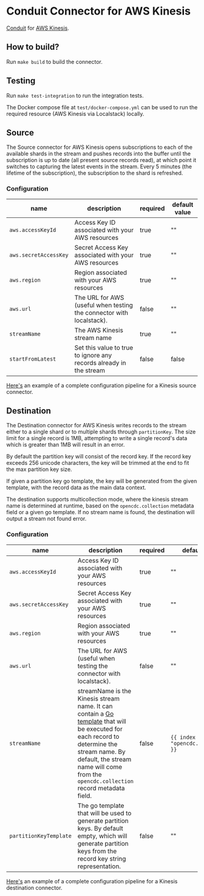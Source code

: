 # Conduit Connector for AWS Kinesis

[Conduit](https://conduit.io) for [AWS Kinesis](https://aws.amazon.com/kinesis/).

## How to build?

Run `make build` to build the connector.

## Testing

Run `make test-integration` to run the integration tests.

The Docker compose file at `test/docker-compose.yml` can be used to run the required resource (AWS Kinesis via Localstack) locally.

## Source

The Source connector for AWS Kinesis opens subscriptions to each of the available shards in the stream and pushes records into the buffer until the subscription is up to date (all present source records read), at which point it switches to capturing the latest events in the stream. Every 5 minutes (the lifetime of the subscription), the subscription to the shard is refreshed.

### Configuration

| name                  | description                                                          | required | default value |
| --------------------- | -------------------------------------------------------------------- | -------- | ------------- |
| `aws.accessKeyId`     | Access Key ID associated with your AWS resources                     | true     | ""            |
| `aws.secretAccessKey` | Secret Access Key associated with your AWS resources                 | true     | ""            |
| `aws.region`          | Region associated with your AWS resources                            | true     | ""            |
| `aws.url`             | The URL for AWS (useful when testing the connector with localstack). | false    | ""            |
| `streamName`          | The AWS Kinesis stream name                                          | true     | ""            |
| `startFromLatest`     | Set this value to true to ignore any records already in the stream   | false    | false         |

[Here's](./source/pipeline.example.yaml) an example of a complete configuration pipeline for a Kinesis source connector.

## Destination

The Destination connector for AWS Kinesis writes records to the stream either to a single shard or to multiple shards through `partitionKey`. The size limit for a single record is 1MB, attempting to write a single record's data which is greater than 1MB will result in an error.

By default the partition key will consist of the record key. If the record key exceeds 256 unicode characters, the key will be trimmed at the end to fit the max partition key size.

If given a partition key go template, the key will be generated from the given template, with the record data as the main data context.

The destination supports multicollection mode, where the kinesis stream name is determined at runtime, based on the `opencdc.collection` metadata field or a given go template. If no stream name is found, the destination will output a stream not found error.

### Configuration

| name                   | description                                                                                                                                                                                                                                                            | required | default value                                |
| ---------------------- | ---------------------------------------------------------------------------------------------------------------------------------------------------------------------------------------------------------------------------------------------------------------------- | -------- | -------------------------------------------- |
| `aws.accessKeyId`      | Access Key ID associated with your AWS resources                                                                                                                                                                                                                       | true     | ""                                           |
| `aws.secretAccessKey`  | Secret Access Key associated with your AWS resources                                                                                                                                                                                                                   | true     | ""                                           |
| `aws.region`           | Region associated with your AWS resources                                                                                                                                                                                                                              | true     | ""                                           |
| `aws.url`              | The URL for AWS (useful when testing the connector with localstack).                                                                                                                                                                                                   | false    | ""                                           |
| `streamName`           | streamName is the Kinesis stream name. It can contain a [Go template](https://pkg.go.dev/text/template) that will be executed for each record to determine the stream name. By default, the stream name will come from the `opencdc.collection` record metadata field. | false    | `{{ index .Metadata "opencdc.collection" }}` |
| `partitionKeyTemplate` | The go template that will be used to generate partition keys. By default empty, which will generate partition keys from the record key string representation.                                                                                                          | false    | ""                                           |

[Here's](./destination/pipeline.example.yaml) an example of a complete configuration pipeline for a Kinesis destination connector.
